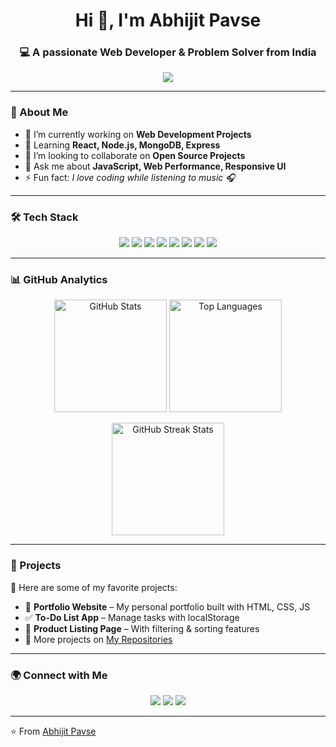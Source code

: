 <h1 align="center">Hi 👋, I'm Abhijit Pavse</h1>
<h3 align="center">💻 A passionate Web Developer & Problem Solver from India</h3>

<p align="center">
  <img src="https://readme-typing-svg.herokuapp.com?size=22&duration=4000&color=00C2FF&center=true&vCenter=true&width=600&lines=Full+Stack+Web+Developer;Frontend+%7C+Backend+Developer;JavaScript+%7C+React+%7C+Node.js;Always+Learning+New+Things" />
</p>

---

### 🚀 About Me
- 🔭 I’m currently working on **Web Development Projects**  
- 🌱 Learning **React, Node.js, MongoDB, Express**  
- 👯 I’m looking to collaborate on **Open Source Projects**  
- 💬 Ask me about **JavaScript, Web Performance, Responsive UI**  
- ⚡ Fun fact: *I love coding while listening to music 🎧*  

---

### 🛠️ Tech Stack
<p align="center">
  <img src="https://img.shields.io/badge/-HTML5-E34F26?style=for-the-badge&logo=html5&logoColor=white" />
  <img src="https://img.shields.io/badge/-CSS3-1572B6?style=for-the-badge&logo=css3&logoColor=white" />
  <img src="https://img.shields.io/badge/-JavaScript-F7DF1E?style=for-the-badge&logo=javascript&logoColor=black" />
  <img src="https://img.shields.io/badge/-React-61DAFB?style=for-the-badge&logo=react&logoColor=black" />
  <img src="https://img.shields.io/badge/-Node.js-339933?style=for-the-badge&logo=node.js&logoColor=white" />
  <img src="https://img.shields.io/badge/-MongoDB-47A248?style=for-the-badge&logo=mongodb&logoColor=white" />
  <img src="https://img.shields.io/badge/-Git-F05032?style=for-the-badge&logo=git&logoColor=white" />
  <img src="https://img.shields.io/badge/-GitHub-181717?style=for-the-badge&logo=github&logoColor=white" />
</p>

---

### 📊 GitHub Analytics
<p align="center">
  <img src="https://github-readme-stats.vercel.app/api?username=abhijitpavse&show_icons=true&theme=tokyonight" alt="GitHub Stats" height="180px"/>
  <img src="https://github-readme-stats.vercel.app/api/top-langs/?username=abhijitpavse&layout=compact&theme=tokyonight" alt="Top Languages" height="180px"/>
</p>

<p align="center">
  <img src="https://github-readme-streak-stats.herokuapp.com/?user=abhijitpavse&theme=tokyonight" alt="GitHub Streak Stats" height="180px"/>
</p>

---

### 🌟 Projects
🚀 Here are some of my favorite projects:  
- 📝 **Portfolio Website** – My personal portfolio built with HTML, CSS, JS  
- ✅ **To-Do List App** – Manage tasks with localStorage  
- 🛒 **Product Listing Page** – With filtering & sorting features  
- 🔗 More projects on [My Repositories](https://github.com/abhijitpavse?tab=repositories)

---

### 🌍 Connect with Me
<p align="center">
  <a href="https://linkedin.com/in/abhijitpavse" target="_blank"><img src="https://img.shields.io/badge/-LinkedIn-0077B5?style=for-the-badge&logo=linkedin&logoColor=white"/></a>
  <a href="mailto:abhijitpavse7570@gmail.com"><img src="https://img.shields.io/badge/-Gmail-D14836?style=for-the-badge&logo=gmail&logoColor=white"/></a>
  <a href="https://github.com/abhijitpavse"><img src="https://img.shields.io/badge/-GitHub-181717?style=for-the-badge&logo=github&logoColor=white"/></a>
</p>

---

⭐️ From [Abhijit Pavse](https://github.com/abhijitpavse)
